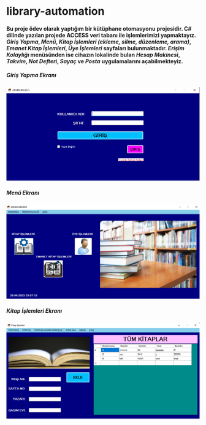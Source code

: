 # library-automation

#### Bu proje ödev olarak yaptığım bir kütüphane otomasyonu projesidir. C# dilinde yazılan projede ACCESS veri tabanı ile işlemlerimizi yapmaktayız. *Giriş Yapma*, *Menü*, *Kitap İşlemleri (ekleme, silme, düzenleme, arama)*, *Emanet Kitap İşlemleri*, *Üye İşlemleri* sayfaları bulunmaktadır. *Erişim Kolaylığı* menüsünden ise cihazın lokalinde bulan *Hesap Makinesi*, *Takvim*, *Not Defteri*, *Sayaç* ve *Posta* uygulamalarını açabilmekteyiz.

##### Giriş Yapma Ekranı
![Giriş Yapma Ekranı](https://github.com/mcalgul/library-automation/blob/main/imageScreenshot/Screenshot_1.png)

##### Menü Ekranı
![Giriş Yapma Ekranı](https://github.com/mcalgul/library-automation/blob/main/imageScreenshot/Screenshot_2.png)

##### Kitap İşlemleri Ekranı
![Giriş Yapma Ekranı](https://github.com/mcalgul/library-automation/blob/main/imageScreenshot/Screenshot_3.png)
